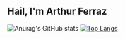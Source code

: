 ## Hail, I'm Arthur Ferraz

![Anurag's GitHub stats](https://github-readme-stats.vercel.app/api?username=ArthurFerrazz&show_icons=true&theme=chartreuse-dark)
[![Top Langs](https://github-readme-stats.vercel.app/api/top-langs/?username=ArthurFerrazz&layout=compact&theme=chartreuse-dark)](https://github.com/ArthurFerrazz/github-readme-stats)

